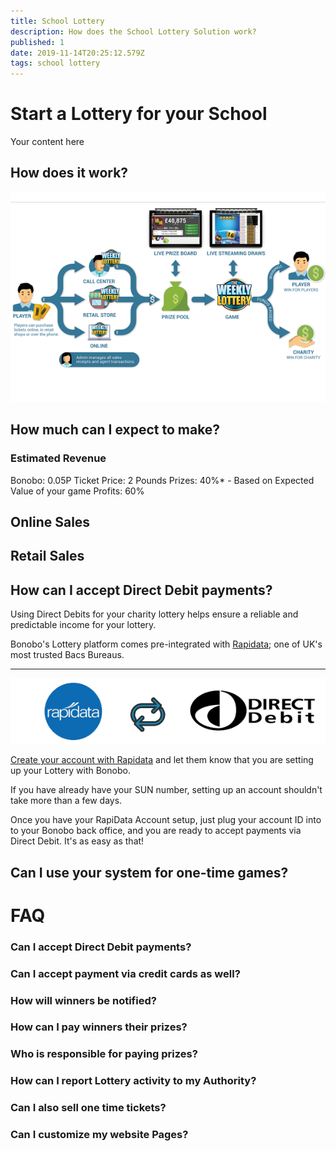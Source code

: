 ```yaml
---
title: School Lottery
description: How does the School Lottery Solution work?
published: 1
date: 2019-11-14T20:25:12.579Z
tags: school lottery
---
```


# Start a Lottery for your School
Your content here

## How does it work?

![platform-overview.png](/platform-overview.png)


## How much can I expect to make?


### Estimated Revenue
Bonobo: 0.05P
Ticket Price: 2 Pounds
Prizes: 40%*   - Based on Expected Value of your game
Profits: 60%


## Online Sales



## Retail Sales


## How can I accept Direct Debit payments?

Using Direct Debits for your charity lottery helps ensure a reliable and predictable income for your lottery. 

Bonobo's Lottery platform comes pre-integrated with <a href="https://rapidataservices.com/service/lottery-payment-provider/" target="_blank">Rapidata</a>; one of UK's most trusted Bacs Bureaus.


---

![rapidata-direct-debit.png](/rapidata-direct-debit.png)
 

<a href="https://rapidataservices.com/service/lottery-payment-provider/" target="_blank">Create your account with Rapidata</a>  and let them know that you are setting up your Lottery with Bonobo.

If you have already have your SUN number, setting up an account shouldn't take more than a few days.

Once you have your RapiData Account setup, just plug your account ID into to your Bonobo back office, and you are ready to accept payments via Direct Debit. It's as easy as that!








## Can I use your system for one-time games?





# FAQ


### Can I accept Direct Debit payments?
### Can I accept payment via credit cards as well?
### How will winners be notified?
### How can I pay winners their prizes?
### Who is responsible for paying prizes?
### How can I report Lottery activity to my Authority?
### Can I also sell one time tickets?
### Can I customize my website Pages?
